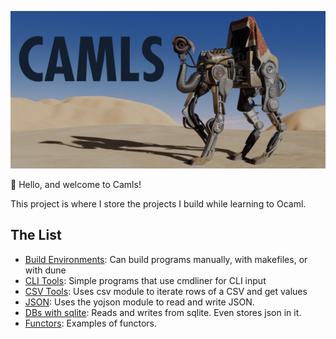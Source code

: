 ![A robotic camel is in a dessert with a clear blue sky behind. In dark blue text is the word CAMLS](cybercamel.jpg)

🐪 Hello, and welcome to Camls!

This project is where I store the projects I build while learning to Ocaml.

## The List

- [Build Environments](buildenvs/): Can build programs manually, with makefiles, or with dune
- [CLI Tools](thecli/): Simple programs that use cmdliner for CLI input
- [CSV Tools](thecommas/): Uses csv module to iterate rows of a CSV and get values
- [JSON](doingjson/): Uses the yojson module to read and write JSON.
- [DBs with sqlite](whatevdb/): Reads and writes from sqlite. Even stores json in it.
- [Functors](funks/): Examples of functors.
